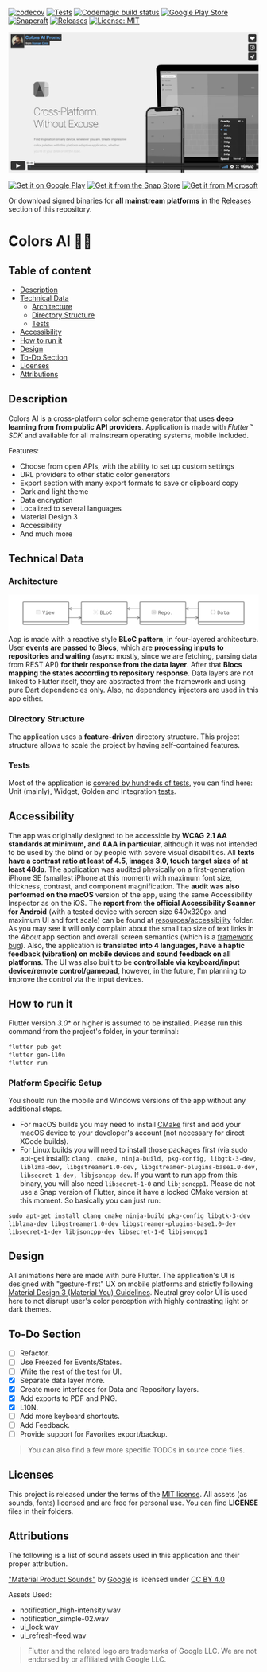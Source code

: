[![codecov](https://codecov.io/gh/tsinis/colors_ai/branch/main/graph/badge.svg?token=HXC806IIKE)](https://codecov.io/gh/tsinis/colors_ai)
[![Tests](https://github.com/tsinis/colors_ai/actions/workflows/test.yaml/badge.svg)](https://github.com/tsinis/colors_ai/actions/workflows/test.yaml)
[![Codemagic build status](https://api.codemagic.io/apps/6146ebca3625bd999e0e46d9/6146ebca3625bd999e0e46d8/status_badge.svg)](https://codemagic.io/apps/6146ebca3625bd999e0e46d9/6146ebca3625bd999e0e46d8/latest_build)
[![Google Play Store](https://img.shields.io/endpoint?color=3A8D3A&logo=google-play&logoColor=green&url=https%3A%2F%2Fplayshields.herokuapp.com%2Fplay%3Fi%3Dis.tsin.colors_ai.colors_ai%26l%3DStore%26m%3D%24version)](https://play.google.com/store/apps/details?id=is.tsin.colors_ai.colors_ai)
[![Snapcraft](https://snapcraft.io/colors-ai/badge.svg)](https://snapcraft.io/colors-ai)
[![Releases](https://img.shields.io/github/v/release/tsinis/colors_ai)](https://github.com/tsinis/colors_ai/releases)
[![License: MIT](https://img.shields.io/badge/License-MIT-yellow.svg)](https://opensource.org/licenses/MIT)

[![Video](./resources/images/video_preview.jpg)](https://vimeo.com/tsinis/colors-ai)

[<img src="https://upload.wikimedia.org/wikipedia/commons/7/78/Google_Play_Store_badge_EN.svg" width="190" alt="Get it on Google Play">](https://play.google.com/store/apps/details?id=is.tsin.colors_ai.colors_ai)
[![Get it from the Snap Store](https://snapcraft.io/static/images/badges/en/snap-store-black.svg)](https://snapcraft.io/colors-ai)
[<img src="https://upload.wikimedia.org/wikipedia/commons/f/f7/Get_it_from_Microsoft_Badge.svg" width="155" alt="Get it from Microsoft">](https://www.microsoft.com/store/apps/9NJVF29FV74V)

Or download signed binaries for **all mainstream platforms** in the [Releases](https://github.com/tsinis/colors_ai/releases) section of this repository.

# Colors AI 🎨🤖

## Table of content

* [Description](#Description)
* [Technical Data](#Technical-Data)
  * [Architecture](#Architecture)
  * [Directory Structure](#Directory-Structure)
  * [Tests](#Tests)
* [Accessibility](#Accessibility)
* [How to run it](#How-to-run-it)
* [Design](#Design)
* [To-Do Section](#To-Do-Section)
* [Licenses](#Licenses)
* [Attributions](#Attributions)

## Description

Colors AI is a cross-platform color scheme generator that uses **deep learning from from public API providers**. Application is made with *Flutter&trade; SDK* and available for all mainstream operating systems, mobile included.

Features:

* Choose from open APIs, with the ability to set up custom settings
* URL providers to other static color generators
* Export section with many export formats to save or clipboard copy
* Dark and light theme
* Data encryption
* Localized to several languages
* Material Design 3
* Accessibility
* And much more

## Technical Data

### Architecture

![Architecture](./resources/images/architecture.png)
App is made with a reactive style **BLoC pattern**, in four-layered architecture. User **events are passed to Blocs**, which are **processing inputs to repositories and waiting** (async mostly, since we are fetching, parsing data from REST API) **for their response from the data layer**. After that **Blocs mapping the states according to repository response**. Data layers are not linked to Flutter itself, they are abstracted from the framework and using pure Dart dependencies only. Also, no dependency injectors are used in this app either.

### Directory Structure

The application uses a **feature-driven** directory structure. This project structure allows to scale the project by having self-contained features.

### Tests

Most of the application is [covered by hundreds of tests](https://app.codecov.io/gh/tsinis/colors_ai), you can find here: Unit (mainly), Widget, Golden and Integration [tests](./test).

## Accessibility

The app was originally designed to be accessible by **WCAG 2.1 AA standards at minimum, and AAA in particular**, although it was not intended to be used by the blind or by people with severe visual disabilities. All **texts have a contrast ratio at least of 4.5, images 3.0, touch target sizes of at least 48dp**. The application was audited physically on a first-generation iPhone SE (smallest iPhone at this moment) with maximum font size, thickness, contrast, and component magnification. The **audit was also performed on the macOS** version of the app, using the same Accessibility Inspector as on the iOS. The **report from the official Accessibility Scanner for Android** (with a tested device with screen size 640x320px and maximum UI and font scale) can be found at [resources/accessibility](./resources/accessibility/) folder. As you may see it will only complain about the small tap size of text links in the *About* app section and overall screen semantics (which is a [framework bug](https://github.com/flutter/flutter/issues/39531)). Also, the application is **translated into 4 languages, have a haptic feedback (vibration) on mobile devices and sound feedback on all platforms**. The UI was also built to be **controllable via keyboard/input device/remote control/gamepad**, however, in the future, I'm planning to improve the control via the input devices.

## How to run it

Flutter version *3.0** or higher is assumed to be installed. Please run this command from the project's folder, in your terminal:

```shell
flutter pub get
flutter gen-l10n
flutter run
```

### Platform Specific Setup

You should run the mobile and Windows versions of the app without any additional steps.

* For macOS builds you may need to install [CMake](https://cmake.org/download) first and add your macOS device to your developer's account (not necessary for direct XCode builds).
* For Linux builds you will need to install those packages first (via sudo apt-get install): `clang, cmake, ninja-build, pkg-config, libgtk-3-dev, liblzma-dev, libgstreamer1.0-dev, libgstreamer-plugins-base1.0-dev, libsecret-1-dev, libjsoncpp-dev`. If you want to run app from this binary, you will also need `libsecret-1-0` and `libjsoncpp1`. Please do not use a Snap version of Flutter, since it have a locked CMake version at this moment. So basically you can just run:

```shell
sudo apt-get install clang cmake ninja-build pkg-config libgtk-3-dev liblzma-dev libgstreamer1.0-dev libgstreamer-plugins-base1.0-dev libsecret-1-dev libjsoncpp-dev libsecret-1-0 libjsoncpp1
```

## Design

All animations here are made with pure Flutter. The application's UI is designed with "gesture-first" UX on mobile platforms and strictly following [Material Design 3 (Material You) Guidelines](https://m3.material.io). Neutral grey color UI is used here to not disrupt user's color perception with highly contrasting light or dark themes.

## To-Do Section

* [ ] Refactor.
* [ ] Use Freezed for Events/States.
* [ ] Write the rest of the test for UI.
* [x] Separate data layer more.
* [x] Create more interfaces for Data and Repository layers.
* [x] Add exports to PDF and PNG.
* [x] L10N.
* [ ] Add more keyboard shortcuts.
* [ ] Add Feedback.
* [ ] Provide support for Favorites export/backup.

> You can also find a few more specific TODOs in source code files.

## Licenses

This project is released under the terms of the [MIT license](./LICENSE). All assets (as sounds, fonts) licensed and are free for personal use. You can find **LICENSE** files in their folders.

## Attributions

The following is a list of sound assets used in this application and their proper attribution.

["Material Product Sounds"](https://material.io/design/sound/sound-resources.html) by [Google](https://about.google) is licensed under [CC BY 4.0](https://creativecommons.org/licenses/by/4.0/legalcode)

Assets Used:

* notification_high-intensity.wav
* notification_simple-02.wav
* ui_lock.wav
* ui_refresh-feed.wav

> Flutter and the related logo are trademarks of Google LLC. We are not endorsed by or affiliated with Google LLC.
